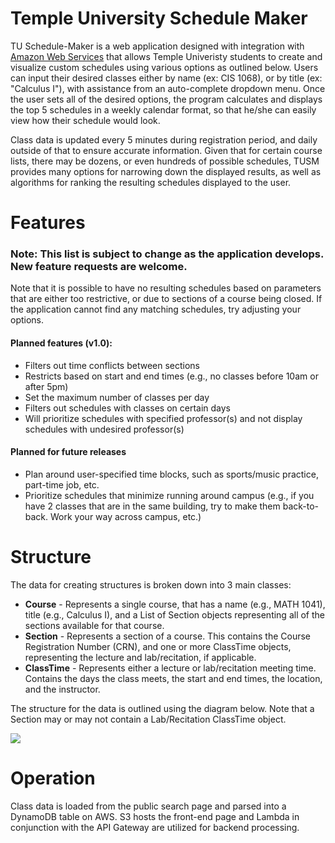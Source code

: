 # Temple University Schedule Maker
TU Schedule-Maker is a web application designed with integration with <a href="https://aws.amazon.com/">Amazon Web Services</a> that allows Temple Univeristy students to create and visualize custom schedules using various options as outlined below. Users can input their desired classes either by name (ex: CIS 1068), or by title (ex: "Calculus I"), with assistance from an auto-complete dropdown menu. Once the user sets all of the desired options, the program calculates and displays the top 5 schedules in a weekly calendar format, so that he/she can easily view how their schedule would look.

Class data is updated every 5 minutes during registration period, and daily outside of that to ensure accurate information. Given that for certain course lists, there may be dozens, or even hundreds of possible schedules, TUSM provides many options for narrowing down the displayed results, as well as algorithms for ranking the resulting schedules displayed to the user.

<h1>Features</h1>
<h3>Note: This list is subject to change as the application develops. New feature requests are welcome.</h3>

Note that it is possible to have no resulting schedules based on parameters that are either too restrictive, or due to sections of a course being closed. If the application cannot find any matching schedules, try adjusting your options.

<h4>Planned features (v1.0):</h5>
<ul>
  <li>Filters out time conflicts between sections</li>
  <li>Restricts based on start and end times (e.g., no classes before 10am or after 5pm)</li>
  <li>Set the maximum number of classes per day</li>
  <li>Filters out schedules with classes on certain days</li>
  <li>Will prioritize schedules with specified professor(s) and not display schedules with undesired professor(s)</li>
</ul>

<h4>Planned for future releases</h4>
<ul>
    <li>Plan around user-specified time blocks, such as sports/music practice, part-time job, etc.</li>
    <li>Prioritize schedules that minimize running around campus (e.g., if you have 2 classes that are in the same building, try to make them back-to-back. Work your way across campus, etc.)</li>
</ul>

<h1>Structure</h1>

The data for creating structures is broken down into 3 main classes:
<ul>
  <li><b>Course</b> - Represents a single course, that has a name (e.g., MATH 1041), title (e.g., Calculus I), and a List of Section objects representing all of the sections available for that course.</li>
  <li><b>Section</b> - Represents a section of a course. This contains the Course Registration Number (CRN), and one or more ClassTime objects, representing the lecture and lab/recitation, if applicable.</li>
  <li><b>ClassTime</b> - Represents either a lecture or lab/recitation meeting time. Contains the days the class meets, the start and end times, the location, and the instructor.</li>
</ul>

The structure for the data is outlined using the diagram below. Note that a Section may or may not contain a Lab/Recitation ClassTime object.

<img src="https://i.imgur.com/iPRAIsz.png">

<h1>Operation</h1>

Class data is loaded from the public search page and parsed into a DynamoDB table on AWS. S3 hosts the front-end page and Lambda in conjunction with the API Gateway are utilized for backend processing.

